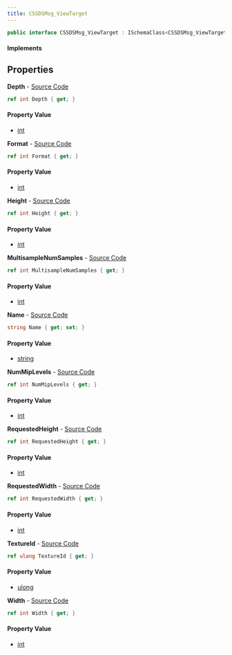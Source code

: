 ```yaml
---
title: CSSDSMsg_ViewTarget
---
```


```csharp
public interface CSSDSMsg_ViewTarget : ISchemaClass<CSSDSMsg_ViewTarget>, ISchemaField, ISchemaClass, INativeHandle
```

#### Implements

## Properties

**Depth** - [Source Code](https://github.com/swiftly-solution/swiftlys2/blob/main/managed/src/SwiftlyS2.Generated/Schemas/Interfaces/CSSDSMsg_ViewTarget.cs#L30)

```csharp
ref int Depth { get; }
```

#### Property Value

- [int](https://learn.microsoft.com/dotnet/api/system.int32)

**Format** - [Source Code](https://github.com/swiftly-solution/swiftlys2/blob/main/managed/src/SwiftlyS2.Generated/Schemas/Interfaces/CSSDSMsg_ViewTarget.cs#L34)

```csharp
ref int Format { get; }
```

#### Property Value

- [int](https://learn.microsoft.com/dotnet/api/system.int32)

**Height** - [Source Code](https://github.com/swiftly-solution/swiftlys2/blob/main/managed/src/SwiftlyS2.Generated/Schemas/Interfaces/CSSDSMsg_ViewTarget.cs#L22)

```csharp
ref int Height { get; }
```

#### Property Value

- [int](https://learn.microsoft.com/dotnet/api/system.int32)

**MultisampleNumSamples** - [Source Code](https://github.com/swiftly-solution/swiftlys2/blob/main/managed/src/SwiftlyS2.Generated/Schemas/Interfaces/CSSDSMsg_ViewTarget.cs#L32)

```csharp
ref int MultisampleNumSamples { get; }
```

#### Property Value

- [int](https://learn.microsoft.com/dotnet/api/system.int32)

**Name** - [Source Code](https://github.com/swiftly-solution/swiftlys2/blob/main/managed/src/SwiftlyS2.Generated/Schemas/Interfaces/CSSDSMsg_ViewTarget.cs#L16)

```csharp
string Name { get; set; }
```

#### Property Value

- [string](https://learn.microsoft.com/dotnet/api/system.string)

**NumMipLevels** - [Source Code](https://github.com/swiftly-solution/swiftlys2/blob/main/managed/src/SwiftlyS2.Generated/Schemas/Interfaces/CSSDSMsg_ViewTarget.cs#L28)

```csharp
ref int NumMipLevels { get; }
```

#### Property Value

- [int](https://learn.microsoft.com/dotnet/api/system.int32)

**RequestedHeight** - [Source Code](https://github.com/swiftly-solution/swiftlys2/blob/main/managed/src/SwiftlyS2.Generated/Schemas/Interfaces/CSSDSMsg_ViewTarget.cs#L26)

```csharp
ref int RequestedHeight { get; }
```

#### Property Value

- [int](https://learn.microsoft.com/dotnet/api/system.int32)

**RequestedWidth** - [Source Code](https://github.com/swiftly-solution/swiftlys2/blob/main/managed/src/SwiftlyS2.Generated/Schemas/Interfaces/CSSDSMsg_ViewTarget.cs#L24)

```csharp
ref int RequestedWidth { get; }
```

#### Property Value

- [int](https://learn.microsoft.com/dotnet/api/system.int32)

**TextureId** - [Source Code](https://github.com/swiftly-solution/swiftlys2/blob/main/managed/src/SwiftlyS2.Generated/Schemas/Interfaces/CSSDSMsg_ViewTarget.cs#L18)

```csharp
ref ulong TextureId { get; }
```

#### Property Value

- [ulong](https://learn.microsoft.com/dotnet/api/system.uint64)

**Width** - [Source Code](https://github.com/swiftly-solution/swiftlys2/blob/main/managed/src/SwiftlyS2.Generated/Schemas/Interfaces/CSSDSMsg_ViewTarget.cs#L20)

```csharp
ref int Width { get; }
```

#### Property Value

- [int](https://learn.microsoft.com/dotnet/api/system.int32)

